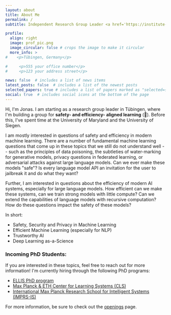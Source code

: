 ```yaml
---
layout: about
title: About Me
permalink: /
subtitle: Independent Research Group Leader <a href='https://institute-tue.ellis.eu/'>ELLIS Institute</a> &  <a href='https://is.mpg.de/'>MPI-IS</a> # Address. Contacts. Moto. Etc.

profile:
  align: right
  image: prof_pic.png
  image_circular: false # crops the image to make it circular
  more_info: >
#    <p>Tübingen, Germany</p>

#     <p>555 your office number</p>
#     <p>123 your address street</p>

news: false  # includes a list of news items
latest_posts: false  # includes a list of the newest posts
selected_papers: true # includes a list of papers marked as "selected={true}"
social: true  # includes social icons at the bottom of the page
---
```


Hi, I'm Jonas. I am starting as a research group leader in Tübingen, where I'm building a group for **safety- and efficiency- aligned learning** (🦭). Before this, I've spent time at the University of Maryland and the University of Siegen.

I am mostly interested in questions of safety and efficiency in modern machine learning. There are a number of fundamental machine learning questions that come up in these  topics
that we still do not understand well -- such as the principles of data poisoning, the subtleties of water-marking for generative models,
privacy questions in federated learning, or adversarial attacks against large language models. Can we ever make these models "safe"? Is every language model API an invitation for the user to jailbreak it and do what they want?

Further, I am interested in questions about the efficiency of modern AI systems, especially for large language models. How efficient can we make these systems, can we train strong models with little compute? Can we extend the capabilities of language models with recursive computation? How do these questions impact the safety of these models?



In short:
* Safety, Security and Privacy in Machine Learning
* Efficient Machine Learning (especially for NLP)
* Trustworthy AI
* Deep Learning as-a-Science


###  Incoming PhD Students:

If you are interested in these topics, feel free to reach out for more information! I'm currently hiring through the following PhD programs:
* [ELLIS PhD program](https://ellis.eu/phd-postdoc)
* [Max Planck & ETH Center for Learning Systems (CLS)](https://learning-systems.org/)
* [International Max Planck Research School for Intelligent Systems (IMPRS-IS)](https://imprs.is.mpg.de/)

For more information, be sure to check out the [openings](openings) page.
